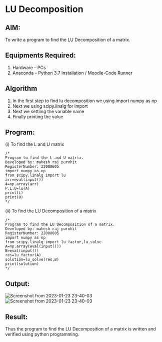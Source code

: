 # LU Decomposition 

## AIM:
To write a program to find the LU Decomposition of a matrix.

## Equipments Required:
1. Hardware – PCs
2. Anaconda – Python 3.7 Installation / Moodle-Code Runner

## Algorithm
1. In the first step to find lu decomposition we using import numpy as np
2. Next we using scipy.linalg for import
3. Next we settimg the variable name
4. Finally printing the value

## Program:
(i) To find the L and U matrix
```
/*
Program to find the L and U matrix.
Developed by: mahesh raj purohit
RegisterNumber: 22008605
import numpy as np
from scipy.linalg import lu
arr=eval(input())
A=np.array(arr)
P,L,U=lu(A)
print(L)
print(U)
*/
```
(ii) To find the LU Decomposition of a matrix
```
/*
Program to find the LU Decomposition of a matrix.
Developed by: mahesh raj purohit
RegisterNumber: 22008605
import numpy as np
from scipy.linalg import lu_factor,lu_solve
A=np.array(eval(input()))
B=eval(input())
res=lu_factor(A)
solution=lu_solve(res,B)
print(solution)
*/
```

## Output:
![Screenshot from 2023-01-23 23-40-03](https://user-images.githubusercontent.com/118749665/214117347-18a98b17-8edd-41fe-8e15-9d0491a4673f.png)
![Screenshot from 2023-01-23 23-40-03](https://user-images.githubusercontent.com/118749665/214117372-f15856a7-d423-48f9-9885-8c280e84ff95.png)



## Result:
Thus the program to find the LU Decomposition of a matrix is written and verified using python programming.

